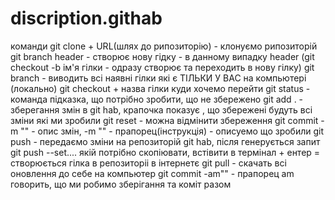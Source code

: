 # discription.githab

команди
git clone + URL(шлях до рипозиторію) - клонуємо рипозиторій
git branch header - створює нову гідку - в данному випадку header (git checkout -b ім'я гілки - одразу створює та переходить в нову гілку)
git branch - виводить всі наявні гілки які є ТІЛЬКИ У ВАС на компьютері (локально)
git checkout + назва гілки куди хочемо перейти
git status - команда підказка, що потрібно зробити, що не збережено
git add . - зберегання змін в git hab, крапочка показує , що збережені будуть всі зміни які ми зробили
git reset - можна відмінити збереження
git commit -m "" - опис змін, -m "" - прапорец(інструкція) - описуемо що зробили
git push - передаємо зміни на репозиторій git hab, після генерується запит git push --set.... якій потрібно скопіювати, встівити в термінал + ентер = створюється гілка в репозиторіі в інтернетє
git pull - скачать всі оновлення до себе на компьютер
git commit -am"" - прапорец am говорить, що ми робимо зберігання та коміт разом
